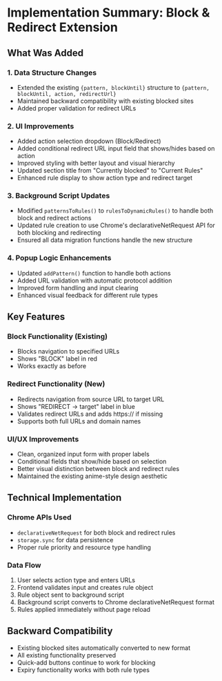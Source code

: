 # Implementation Summary: Block & Redirect Extension

## What Was Added

### 1. Data Structure Changes
- Extended the existing `{pattern, blockUntil}` structure to `{pattern, blockUntil, action, redirectUrl}`
- Maintained backward compatibility with existing blocked sites
- Added proper validation for redirect URLs

### 2. UI Improvements
- Added action selection dropdown (Block/Redirect)
- Added conditional redirect URL input field that shows/hides based on action
- Improved styling with better layout and visual hierarchy
- Updated section title from "Currently blocked" to "Current Rules"
- Enhanced rule display to show action type and redirect target

### 3. Background Script Updates
- Modified `patternsToRules()` to `rulesToDynamicRules()` to handle both block and redirect actions
- Updated rule creation to use Chrome's declarativeNetRequest API for both blocking and redirecting
- Ensured all data migration functions handle the new structure

### 4. Popup Logic Enhancements
- Updated `addPattern()` function to handle both actions
- Added URL validation with automatic protocol addition
- Improved form handling and input clearing
- Enhanced visual feedback for different rule types

## Key Features

### Block Functionality (Existing)
- Blocks navigation to specified URLs
- Shows "BLOCK" label in red
- Works exactly as before

### Redirect Functionality (New)
- Redirects navigation from source URL to target URL
- Shows "REDIRECT → target" label in blue
- Validates redirect URLs and adds https:// if missing
- Supports both full URLs and domain names

### UI/UX Improvements
- Clean, organized input form with proper labels
- Conditional fields that show/hide based on selection
- Better visual distinction between block and redirect rules
- Maintained the existing anime-style design aesthetic

## Technical Implementation

### Chrome APIs Used
- `declarativeNetRequest` for both block and redirect rules
- `storage.sync` for data persistence
- Proper rule priority and resource type handling

### Data Flow
1. User selects action type and enters URLs
2. Frontend validates input and creates rule object
3. Rule object sent to background script
4. Background script converts to Chrome declarativeNetRequest format
5. Rules applied immediately without page reload

## Backward Compatibility
- Existing blocked sites automatically converted to new format
- All existing functionality preserved
- Quick-add buttons continue to work for blocking
- Expiry functionality works with both rule types
